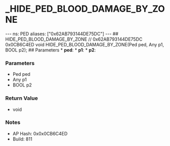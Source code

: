 # _HIDE_PED_BLOOD_DAMAGE_BY_ZONE

--- ns: PED aliases: ["0x62AB793144DE75DC"] --- ## HIDE_PED_BLOOD_DAMAGE_BY_ZONE  // 0x62AB793144DE75DC 0x0CB6C4ED void HIDE_PED_BLOOD_DAMAGE_BY_ZONE(Ped ped, Any p1, BOOL p2);   ## Parameters * **ped**: * **p1**: * **p2**:

### Parameters
* Ped ped
* Any p1
* BOOL p2

### Return Value
* void

### Notes
* AP Hash: 0x0x0CB6C4ED
* Build: 811


